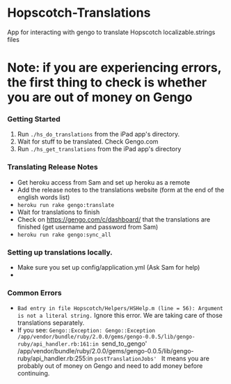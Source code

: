 Hopscotch-Translations
======================

App for interacting with gengo to translate Hopscotch localizable.strings files


# Note: if you are experiencing errors, the first thing to check is whether you are out of money on Gengo

### Getting Started
1. Run `./hs_do_translations` from the iPad app's directory.
2. Wait for stuff to be translated. Check Gengo.com
3. Run `./hs_get_translations` from the iPad app's directory

### Translating Release Notes
* Get heroku access from Sam and set up heroku as a remote 
* Add the release notes to the translations website (form at the end of the english words list)
* `heroku run rake gengo:translate`
* Wait for translations to finish
* Check on https://gengo.com/c/dashboard/ that the translations are finished (get username and password from Sam)
* `heroku run rake gengo:sync_all`


### Setting up translations locally.
* Make sure you set up config/application.yml (Ask Sam for help)
* 

### Common Errors
* `Bad entry in file Hopscotch/Helpers/HSHelp.m (line = 56): Argument is not a literal string.` Ignore this error. We are taking care of those translations separately.
* If you see:
`Gengo::Exception: Gengo::Exception
/app/vendor/bundle/ruby/2.0.0/gems/gengo-0.0.5/lib/gengo-ruby/api_handler.rb:161:in `send_to_gengo'
/app/vendor/bundle/ruby/2.0.0/gems/gengo-0.0.5/lib/gengo-ruby/api_handler.rb:255:in `postTranslationJobs'
`
It means you are probably out of money on Gengo and need to add money before continuing.
